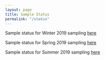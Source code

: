 ```yaml
---
layout: page
title: Sample Status
permalink: "/status"
---
```


Sample status for Winter 2019 sampling [here](https://drive.google.com/open?id=10wIDWTnqAqzKFWYoEz30_ncLrVZ0UP2VJMhxdqW78fc)

Sample status for Spring 2019 sampling [here](https://drive.google.com/open?id=155RFMiLxdajbxsxcaywpv8CMa660svA6fUOMw3ERRvE)

Sample status for Summer 2019 sampling [here](https://drive.google.com/open?id=1kMdfxfSybvdec9NiJI8V7WrsYj_fAdWsJO0xzjwcZnk)

